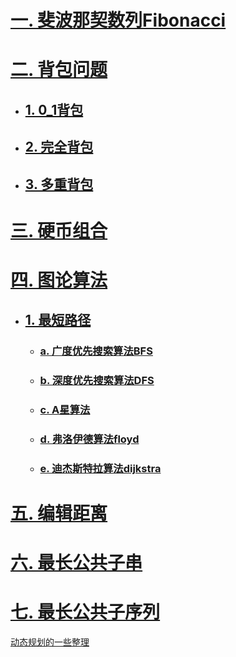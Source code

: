 
# [一. 斐波那契数列Fibonacci](https://github.com/Choven-Meng/Algorithms/blob/master/Dynamic_Programming/Fibonacci.md)

# [二. 背包问题](https://github.com/Choven-Meng/Algorithms/blob/master/Dynamic_Programming/Knapsack.md)  
  * ## [1. 0_1背包](https://github.com/Choven-Meng/Algorithms/blob/master/Dynamic_Programming/Knapsack.md#1-0-1背包)  
  * ## [2. 完全背包](https://github.com/Choven-Meng/Algorithms/blob/master/Dynamic_Programming/Knapsack.md#2-完全背包)  
  * ## [3. 多重背包](https://github.com/Choven-Meng/Algorithms/blob/master/Dynamic_Programming/Knapsack.md#3-多重背包)
  
# [三. 硬币组合](https://github.com/Choven-Meng/Algorithms/blob/master/Dynamic_Programming/coin_change.md)

# [四. 图论算法](https://github.com/Choven-Meng/Algorithms/tree/master/Exercises/GRAPH)  
  * ## [1. 最短路径](https://github.com/Choven-Meng/Algorithms/blob/master/Exercises/GRAPH/最短路径.md)  
    * ### [a. 广度优先搜索算法BFS](https://github.com/Choven-Meng/Algorithms/blob/master/Exercises/GRAPH/BFS.md)  
    * ### [b. 深度优先搜索算法DFS](https://github.com/Choven-Meng/Algorithms/blob/master/Exercises/GRAPH/DFS.md)   
    * ### [c. A星算法](https://github.com/Choven-Meng/Algorithms/blob/master/Exercises/GRAPH/最短路径.md#四-a算法a-star-算法)  
    * ### [d. 弗洛伊德算法floyd](https://github.com/Choven-Meng/Algorithms/blob/master/Exercises/GRAPH/最短路径.md#三-floyd算法)   
    * ### [e. 迪杰斯特拉算法dijkstra](https://github.com/Choven-Meng/Algorithms/blob/master/Exercises/GRAPH/最短路径.md#二-dijkstra算法)
    


 # [五. 编辑距离](https://github.com/Choven-Meng/Algorithms/blob/master/Dynamic_Programming/EditDistance.md)
 
 # [六. 最长公共子串](https://github.com/Choven-Meng/Algorithms/blob/master/Dynamic_Programming/LongCommonSubString.md)
 
 # [七. 最长公共子序列](https://github.com/Choven-Meng/Algorithms/blob/master/Dynamic_Programming/longCommonSubSequence.md)


[动态规划的一些整理](https://blog.csdn.net/mrlevo520/article/details/75676160)
